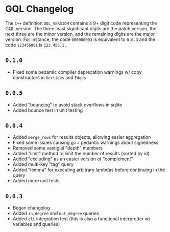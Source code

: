 
# GQL Changelog

The `C++` definition `GQL_VERSION` contains a 9+ digit code
representing the GQL version. The three least significant digits
are the patch version, the next three are the minor version, and
the remaining digits are the major version. For instance, the
code `000000003` is equivalent to `0.0.3` and the code
`123456001` is `123.456.1.`

## `0.1.0`
- Fixed some pedantic compiler deprecation warnings w/ copy
    constructors in `Vertices` and `Edges`

## `0.0.5`
- Added "bouncing" to avoid stack overflows in sqlite
- Added bounce test in unit testing

## `0.0.4`
- Added `merge_rows` for results objects, allowing easier
    aggregation
- Fixed some issues causing g++ pedantic warnings about
    signedness
- Removed some vestigial "depth" members
- Added "limit" method to limit the number of results (sorted
    by id)
- Added "excluding" as an easier version of "complement"
- Added multi-key "tag" query
- Added "lemma" for executing arbitrary lambdas before
    continuing in the query
- Added more unit tests

## `0.0.3`
- Began changelog
- Added `in_degree` and `out_degree` queries
- Added `cli` integration test (this is also a functional
    interpretter w/ variables and queries)
